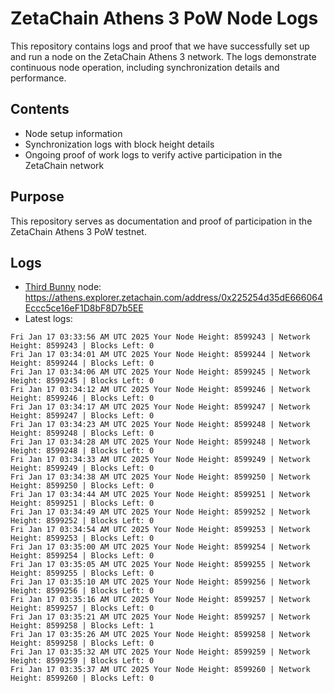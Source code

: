 # ZetaChain Athens 3 PoW Node Logs
This repository contains logs and proof that we have successfully set up and run a node on the ZetaChain Athens 3 network. The logs demonstrate continuous node operation, including synchronization details and performance.

## Contents
- Node setup information
- Synchronization logs with block height details
- Ongoing proof of work logs to verify active participation in the ZetaChain network

## Purpose
This repository serves as documentation and proof of participation in the ZetaChain Athens 3 PoW testnet.

## Logs

- [Third Bunny](https://thirdbunny.xyz/) node: https://athens.explorer.zetachain.com/address/0x225254d35dE666064Eccc5ce16eF1D8bF8D7b5EE
- Latest logs:
```
Fri Jan 17 03:33:56 AM UTC 2025 Your Node Height: 8599243 | Network Height: 8599243 | Blocks Left: 0
Fri Jan 17 03:34:01 AM UTC 2025 Your Node Height: 8599244 | Network Height: 8599244 | Blocks Left: 0
Fri Jan 17 03:34:06 AM UTC 2025 Your Node Height: 8599245 | Network Height: 8599245 | Blocks Left: 0
Fri Jan 17 03:34:12 AM UTC 2025 Your Node Height: 8599246 | Network Height: 8599246 | Blocks Left: 0
Fri Jan 17 03:34:17 AM UTC 2025 Your Node Height: 8599247 | Network Height: 8599247 | Blocks Left: 0
Fri Jan 17 03:34:23 AM UTC 2025 Your Node Height: 8599248 | Network Height: 8599248 | Blocks Left: 0
Fri Jan 17 03:34:28 AM UTC 2025 Your Node Height: 8599248 | Network Height: 8599248 | Blocks Left: 0
Fri Jan 17 03:34:33 AM UTC 2025 Your Node Height: 8599249 | Network Height: 8599249 | Blocks Left: 0
Fri Jan 17 03:34:38 AM UTC 2025 Your Node Height: 8599250 | Network Height: 8599250 | Blocks Left: 0
Fri Jan 17 03:34:44 AM UTC 2025 Your Node Height: 8599251 | Network Height: 8599251 | Blocks Left: 0
Fri Jan 17 03:34:49 AM UTC 2025 Your Node Height: 8599252 | Network Height: 8599252 | Blocks Left: 0
Fri Jan 17 03:34:54 AM UTC 2025 Your Node Height: 8599253 | Network Height: 8599253 | Blocks Left: 0
Fri Jan 17 03:35:00 AM UTC 2025 Your Node Height: 8599254 | Network Height: 8599254 | Blocks Left: 0
Fri Jan 17 03:35:05 AM UTC 2025 Your Node Height: 8599255 | Network Height: 8599255 | Blocks Left: 0
Fri Jan 17 03:35:10 AM UTC 2025 Your Node Height: 8599256 | Network Height: 8599256 | Blocks Left: 0
Fri Jan 17 03:35:16 AM UTC 2025 Your Node Height: 8599257 | Network Height: 8599257 | Blocks Left: 0
Fri Jan 17 03:35:21 AM UTC 2025 Your Node Height: 8599257 | Network Height: 8599258 | Blocks Left: 1
Fri Jan 17 03:35:26 AM UTC 2025 Your Node Height: 8599258 | Network Height: 8599258 | Blocks Left: 0
Fri Jan 17 03:35:32 AM UTC 2025 Your Node Height: 8599259 | Network Height: 8599259 | Blocks Left: 0
Fri Jan 17 03:35:37 AM UTC 2025 Your Node Height: 8599260 | Network Height: 8599260 | Blocks Left: 0
```
